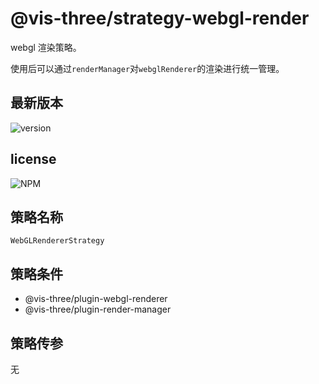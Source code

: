 # @vis-three/strategy-webgl-render

webgl 渲染策略。

使用后可以通过`renderManager`对`webglRenderer`的渲染进行统一管理。

## 最新版本

<img alt="version" src="https://img.shields.io/npm/v/@vis-three/strategy-webgl-render">

## license

<img alt="NPM" src="https://img.shields.io/npm/l/@vis-three/strategy-webgl-render?color=blue">

## 策略名称

`WebGLRendererStrategy`

## 策略条件

- @vis-three/plugin-webgl-renderer
- @vis-three/plugin-render-manager

## 策略传参

无
